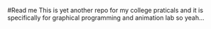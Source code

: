 #Read me
This is yet another repo for my college praticals and it is specifically for graphical programming and animation lab so yeah...
